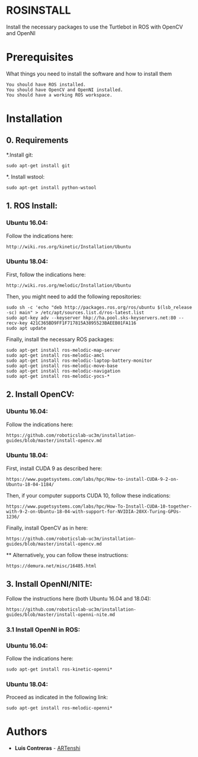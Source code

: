 # ROSINSTALL

Install the necessary packages to use the Turtlebot in ROS with OpenCV and OpenNI

# Prerequisites

What things you need to install the software and how to install them

```
You should have ROS installed.
You should have OpenCV and OpenNI installed.
You should have a working ROS workspace.
```

# Installation

## 0. Requirements

*.Install git:

```
sudo apt-get install git
```

*. Install wstool:

```
sudo apt-get install python-wstool
```

## 1. ROS Install:

### Ubuntu 16.04:

Follow the indications here:

```
http://wiki.ros.org/kinetic/Installation/Ubuntu
```

### Ubuntu 18.04:

First, follow the indications here:
```
http://wiki.ros.org/melodic/Installation/Ubuntu
```

Then, you might need to add the following repositories:

```
sudo sh -c 'echo "deb http://packages.ros.org/ros/ubuntu $(lsb_release -sc) main" > /etc/apt/sources.list.d/ros-latest.list
sudo apt-key adv --keyserver hkp://ha.pool.sks-keyservers.net:80 --recv-key 421C365BD9FF1F717815A3895523BAEEB01FA116
sudo apt update
```

Finally, install the necessary ROS packages:

```
sudo apt-get install ros-melodic-map-server
sudo apt-get install ros-melodic-amcl
sudo apt-get install ros-melodic-laptop-battery-monitor
sudo apt-get install ros-melodic-move-base
sudo apt-get install ros-melodic-navigation
sudo apt-get install ros-melodic-yocs-*
```

## 2. Install OpenCV:

### Ubuntu 16.04:

Follow the indications here:

```
https://github.com/roboticslab-uc3m/installation-guides/blob/master/install-opencv.md
```

### Ubuntu 18.04:

First, install CUDA 9 as described here:

```
https://www.pugetsystems.com/labs/hpc/How-to-install-CUDA-9-2-on-Ubuntu-18-04-1184/
```

Then, if your computer supports CUDA 10, follow these indications:

```
https://www.pugetsystems.com/labs/hpc/How-To-Install-CUDA-10-together-with-9-2-on-Ubuntu-18-04-with-support-for-NVIDIA-20XX-Turing-GPUs-1236/
```

Finally, install OpenCV as in here:

```
https://github.com/roboticslab-uc3m/installation-guides/blob/master/install-opencv.md
```

** Alternatively, you can follow these instructions:

```
https://demura.net/misc/16485.html
```

## 3. Install OpenNI/NITE:

Follow the instructions here (both Ubuntu 16.04 and 18.04):

```
https://github.com/roboticslab-uc3m/installation-guides/blob/master/install-openni-nite.md
```

### 3.1 Install OpenNI in ROS:

### Ubuntu 16.04:

Follow the indications here:

```
sudo apt-get install ros-kinetic-openni*
```

### Ubuntu 18.04:

Proceed as indicated in the following link:

```
sudo apt-get install ros-melodic-openni*
```

# Authors

* **Luis Contreras** - [ARTenshi](https://github.com/ARTenshi)
